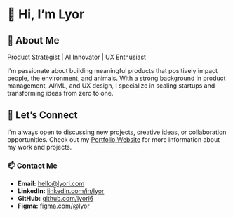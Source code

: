 # 👋 Hi, I’m Lyor 

## 🚀 About Me
Product Strategist | AI Innovator | UX Enthusiast

I'm passionate about building meaningful products that positively impact people, the environment, and animals. With a strong background in product management, AI/ML, and UX design, I specialize in scaling startups and transforming ideas from zero to one.

## 🤝 Let’s Connect
I'm always open to discussing new projects, creative ideas, or collaboration opportunities. Check out my [Portfolio Website](https://lyori6.github.io/lyor/) for more information about my work and projects.

### 📫 Contact Me
- **Email:** [hello@lyori.com](mailto:hello@lyori.com)
- **LinkedIn:** [linkedin.com/in/lyor](https://www.linkedin.com/in/lyor)
- **GitHub:** [github.com/lyori6](https://github.com/lyori6)
- **Figma:** [figma.com/@lyor](https://www.figma.com/@lyor)
